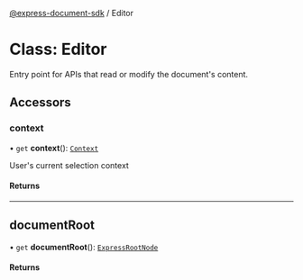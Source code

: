 [@express-document-sdk](../overview.md) / Editor

# Class: Editor

Entry point for APIs that read or modify the document's content.

## Accessors

### context

• `get` **context**(): [`Context`](context.md)

User's current selection context

#### Returns

<hr />

## documentRoot

• `get` **documentRoot**(): [`ExpressRootNode`](express-root-node.md)

#### Returns